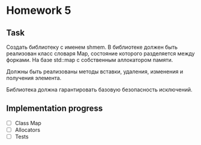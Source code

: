 # Homework 5

## Task

Создать библиотеку с именем shmem.
В библиотеке должен быть реализован класс словаря Map, состояние которого разделяется между форками.
На базе std::map с собственным аллокатором памяти.

Должны быть реализованы методы вставки, удаления, изменения и получения элемента.

Библиотека должна гарантировать базовую безопасность исключений.

## Implementation progress

- [ ] Class Map
- [ ] Allocators
- [ ] Tests
